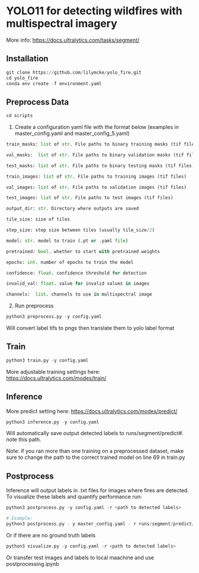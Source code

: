 # YOLO11 for detecting wildfires with multispectral imagery
More info: https://docs.ultralytics.com/tasks/segment/

## Installation

```python
git clone https://github.com/lilymcke/yolo_fire.git
cd yolo_fire
conda env create -f environment.yaml
```

## Preprocess Data


```python
cd scripts
```

1. Create a configuration yaml file with the format below (examples in master_config.yaml and master_config_5.yaml)


```python
train_masks: list of str. File paths to binary training masks (tif files)

val_masks:  list of str. File paths to binary validation masks (tif files)

test_masks: list of str. File paths to binary testing masks (tif files)

train_images: list of str. File paths to training images (tif files)

val_images: list of str. File paths to validation images (tif files)

test_images: list of str. File paths to test images (tif files)

output_dir: str. Directory where outputs are saved

tile_size: size of tiles

step_size: step size between tiles (usually tile_size/2)

model: str. model to train (.pt or .yaml file)

pretrained: bool. whether to start with pretrained weights

epochs: int. number of epochs to train the model

confidence: float. confidence threshold for detection

invalid_val: float. value for invalid values in images

channels:  list. channels to use in multispectral image
```

2. Run preprocess


```python
python3 preprocess.py -y config.yaml
```

Will convert label tifs to pngs then translate them to yolo label format

## Train


```python
python3 train.py -y config.yaml
```

More adjustable training settings here: https://docs.ultralytics.com/modes/train/

## Inference

More predict setting here: https://docs.ultralytics.com/modes/predict/


```python
python3 inference.py -y config.yaml
```

Will automatically save output detected labels to runs/segment/predict#. note this path.

Note: if you ran more than one training on a preprocessed dataset, make sure to change the path to the correct trained model on line 69 in train.py

## Postprocess
Inference will output labels in .txt files for images where fires are detected. To visualize these labels and quantify performance run:


```python
python3 postprocess.py -y config.yaml -r <path to detected labels>

# Example:
python3 postprocess.py - y master_config.yaml - r runs/segment/predict/labels
```

Or if there are no ground truth labels


```python
python3 visualize.py -y config.yaml -r <path to detected labels>
```

Or transfer test images and labels to local maachine and use postprocessing.ipynb
